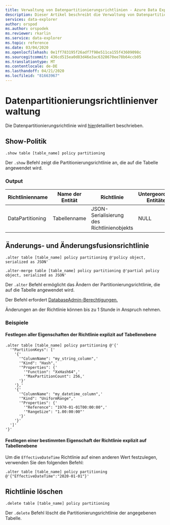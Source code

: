 ```yaml
---
title: Verwaltung von Datenpartitionierungsrichtlinien - Azure Data Explorer | Microsoft Docs
description: Dieser Artikel beschreibt die Verwaltung von Datenpartitionierungsrichtlinien in Azure Data Explorer.
services: data-explorer
author: orspod
ms.author: orspodek
ms.reviewer: rkarlin
ms.service: data-explorer
ms.topic: reference
ms.date: 03/04/2020
ms.openlocfilehash: 0e1ff783195f26adf7f98e511ca155f43609098c
ms.sourcegitcommit: 436cd515ea0d83d46e3ac6328670ee78b64ccb05
ms.translationtype: MT
ms.contentlocale: de-DE
ms.lasthandoff: 04/21/2020
ms.locfileid: "81663967"
---
```

# <a name="data-partitioning-policy-management"></a>Datenpartitionierungsrichtlinienverwaltung

Die Datenpartitionierungsrichtlinie wird [hier](../management/partitioningpolicy.md)detailliert beschrieben.

## <a name="show-policy"></a>Show-Politik

```kusto
.show table [table_name] policy partitioning
```

Der `.show` Befehl zeigt die Partitionierungsrichtlinie an, die auf die Tabelle angewendet wird.

### <a name="output"></a>Output

|Richtlinienname | Name der Entität | Richtlinie | Untergeordnete Entitäten | Entitätstyp
|---|---|---|---|---
|DataPartitioning | Tabellenname | JSON-Serialisierung des Richtlinienobjekts | NULL | Tabelle

## <a name="alter-and-alter-merge-policy"></a>Änderungs- und Änderungsfusionsrichtlinie

```kusto
.alter table [table_name] policy partitioning @'policy object, serialized as JSON'

.alter-merge table [table_name] policy partitioning @'partial policy object, serialized as JSON'
```

Der `.alter` Befehl ermöglicht das Ändern der Partitionierungsrichtlinie, die auf die Tabelle angewendet wird.

Der Befehl erfordert [DatabaseAdmin-Berechtigungen.](access-control/role-based-authorization.md)

Änderungen an der Richtlinie können bis zu 1 Stunde in Anspruch nehmen.

### <a name="examples"></a>Beispiele

#### <a name="setting-all-properties-of-the-policy-explicitly-at-table-level"></a>Festlegen aller Eigenschaften der Richtlinie explizit auf Tabellenebene

```kusto
.alter table [table_name] policy partitioning @'{'
  '"PartitionKeys": ['
    '{'
      '"ColumnName": "my_string_column",'
      '"Kind": "Hash",'
      '"Properties": {'
        '"Function": "XxHash64",'
        '"MaxPartitionCount": 256,'
      '}'
    '},'
    '{'
      '"ColumnName": "my_datetime_column",'
      '"Kind": "UniformRange",'
      '"Properties": {'
        '"Reference": "1970-01-01T00:00:00",'
        '"RangeSize": "1.00:00:00"'
      '}'
    '}'
  ']'
'}'
```

#### <a name="setting-a-specific-property-of-the-policy-explicitly-at-table-level"></a>Festlegen einer bestimmten Eigenschaft der Richtlinie explizit auf Tabellenebene

Um die `EffectiveDateTime` Richtlinie auf einen anderen Wert festzulegen, verwenden Sie den folgenden Befehl:

```kusto
.alter table [table_name] policy partitioning @'{"EffectiveDateTime":"2020-01-01"}'
```

## <a name="delete-policy"></a>Richtlinie löschen

```kusto
.delete table [table_name] policy partitioning
```

Der `.delete` Befehl löscht die Partitionierungsrichtlinie der angegebenen Tabelle.
